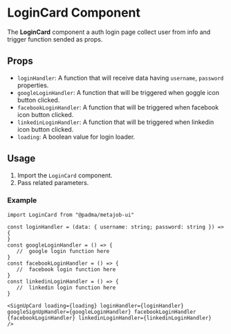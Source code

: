 # LoginCard Component

The **LoginCard** component a auth login page collect user from info and trigger function sended as props.

## Props

-  `loginHandler`: A function that will receive data having `username`, `password` properties.
-  `googleLoginHandler`: A function that will be triggered when goggle icon button clicked.
-  `facebookLoginHandler`: A function that will be triggered when facebook icon button clicked.
-  `linkedinLoginHandler`: A function that will be triggered when linkedin icon button clicked.
-  `loading`: A boolean value for login loader.

## Usage

1. Import the `LoginCard` component.
2. Pass related parameters.

### Example

```tsx
import LoginCard from "@padma/metajob-ui"

const loginHandler = (data: { username: string; password: string }) => {
}
const googleLoginHandler = () => {
   //  google login function here
}
const facebookLoginHandler = () => {
   //  facebook login function here
}
const linkedinLoginHandler = () => {
   //  linkedin login function here
}

<SignUpCard loading={loading} loginHandler={loginHandler} googleSignUpHandler={googleLoginHandler} facebookLoginHandler {facebookLoginHandler} linkedinLoginHandler={linkedinLoginHandler}
/>

```
